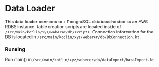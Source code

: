 # Data Loader

This data loader connects to a PostgreSQL database hosted as an AWS RDBS instance.
table creation scripts are located inside of `/src/main/kotlin/xyz/weberer/db/scripts`.
Connection information for the DB is located in `/src/main/kotlin/xyz/weberer/db/DbConnection.kt`.

### Running
Run main() in `/src/main/kotlin/xyz/weberer/db/dataImport/DataImport.kt`